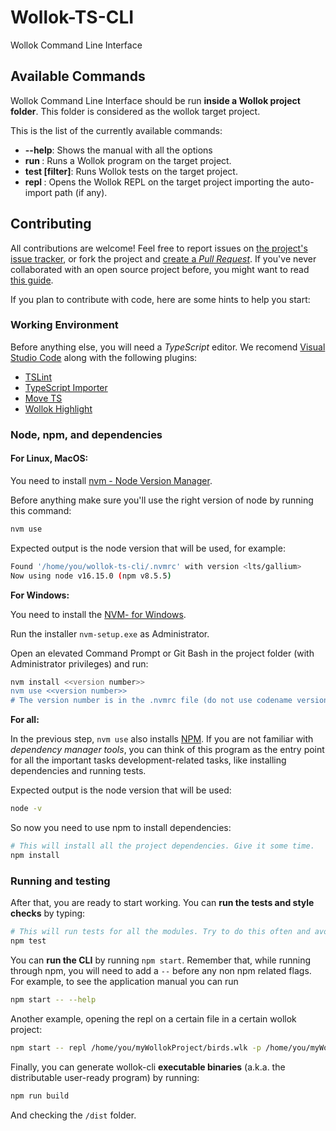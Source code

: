 # Wollok-TS-CLI

Wollok Command Line Interface

## Available Commands

Wollok Command Line Interface should be run **inside a Wollok project folder**. This folder is considered as the wollok target project.

This is the list of the currently available commands:

- **--help**: Shows the manual with all the options
- **run <program>**: Runs a Wollok program on the target project.
- **test \[filter\]**: Runs Wollok tests on the target project.
- **repl <auto-import>**: Opens the Wollok REPL on the target project importing the auto-import path (if any).

## Contributing

All contributions are welcome! Feel free to report issues on [the project's issue tracker](https://github.com/uqbar-project/wollok-ts-cli/issues), or fork the project and [create a *Pull Request*](https://help.github.com/articles/creating-a-pull-request-from-a-fork/). If you've never collaborated with an open source project before, you might want to read [this guide](https://akrabat.com/the-beginners-guide-to-contributing-to-a-github-project/).

If you plan to contribute with code, here are some hints to help you start:


### Working Environment

Before anything else, you will need a *TypeScript* editor. We recomend [Visual Studio Code](https://code.visualstudio.com/) along with the following plugins:

- [TSLint](https://marketplace.visualstudio.com/items?itemName=ms-vscode.vscode-typescript-tslint-plugin)
- [TypeScript Importer](https://marketplace.visualstudio.com/items?itemName=pmneo.tsimporter)
- [Move TS](https://marketplace.visualstudio.com/items?itemName=stringham.move-ts)
- [Wollok Highlight](https://marketplace.visualstudio.com/items?itemName=uqbar.wollok-highlight)


### Node, npm, and dependencies

#### For Linux, MacOS:
  
You need to install [nvm - Node Version Manager](https://github.com/nvm-sh/nvm). 

Before anything make sure you'll use the right version of node by running this command:

```bash
nvm use
```

Expected output is the node version that will be used, for example:

```bash
Found '/home/you/wollok-ts-cli/.nvmrc' with version <lts/gallium>
Now using node v16.15.0 (npm v8.5.5)
```

**For Windows:**

You need to install the [NVM- for Windows](https://github.com/coreybutler/nvm-windows).

Run the installer `nvm-setup.exe` as Administrator.

Open an elevated Command Prompt or Git Bash in the project folder (with Administrator privileges) and run:

```bash
nvm install <<version number>>
nvm use <<version number>>
# The version number is in the .nvmrc file (do not use codename version e.g. lts/gallium, in Windows you have to use the equivalent version number e.g. 16.15.0)
```
  
**For all:**
 
In the previous step, `nvm use` also installs [NPM](https://www.npmjs.com/). If you are not familiar with *dependency manager tools*, you can think of this program as the entry point for all the important tasks development-related tasks, like installing dependencies and running tests. 
  
  
Expected output is the node version that will be used:
```bash
node -v
```
So now you need to use npm to install dependencies:

```bash
# This will install all the project dependencies. Give it some time.
npm install
```


### Running and testing

After that, you are ready to start working. You can **run the tests and style checks** by typing:

```bash
# This will run tests for all the modules. Try to do this often and avoid commiting changes if any test fails.
npm test
```

You can **run the CLI** by running `npm start`. Remember that, while running through npm, you will need to add a `--` before any non npm related flags. For example, to see the application manual you can run 

```bash
npm start -- --help 
```

Another example, opening the repl on a certain file in a certain wollok project:

```bash
npm start -- repl /home/you/myWollokProject/birds.wlk -p /home/you/myWollokProject/
```

Finally, you can generate wollok-cli **executable binaries** (a.k.a. the distributable user-ready program) by running:

```bash
npm run build
```

And checking the `/dist` folder.
